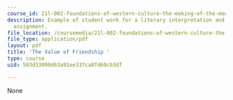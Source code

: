 ```yaml
---
course_id: 21l-002-foundations-of-western-culture-the-making-of-the-modern-world-spring-2010
description: Example of student work for a literary interpretation and close analysis
  assignment.
file_location: /coursemedia/21l-002-foundations-of-western-culture-the-making-of-the-modern-world-spring-2010/503d33009d63a91ee337ca8fd60cb3df_MIT21L_002S10_assn01.pdf
file_type: application/pdf
layout: pdf
title: 'The Value of Friendship '
type: course
uid: 503d33009d63a91ee337ca8fd60cb3df

---
```

None